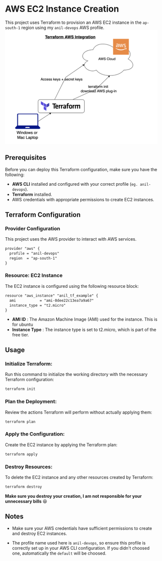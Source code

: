# AWS EC2 Instance Creation
This project uses Terraform to provision an AWS EC2 instance in the `ap-south-1` region using my `anil-devops` AWS profile.
![aws ec2](images/ec2_aws.png "ec2 aws")

## Prerequisites

Before you can deploy this Terraform configuration, make sure you have the following:

- **AWS CLI** installed and configured with your correct profile (`eg. anil-devops`).
- **Terraform** installed.
- AWS credentials with appropriate permissions to create EC2 instances.

## Terraform Configuration

### Provider Configuration

This project uses the AWS provider to interact with AWS services.

```hcl
provider "aws" {
  profile = "anil-devops"
  region  = "ap-south-1"
}
```

### Resource: EC2 Instance

The EC2 instance is configured using the following resource block:
```hcl
resource "aws_instance" "anil_tf_example" {
  ami           = "ami-0dee22c13ea7a9a67"
  instance_type = "t2.micro"
}
```
- **AMI ID** : The Amazon Machine Image (AMI) used for the instance. This is for ubuntu
- **Instance Type** : The instance type is set to t2.micro, which is part of the free tier.

## Usage
### Initialize Terraform:
Run this command to initialize the working directory with the necessary Terraform configuration:

```bash
terraform init
```

### Plan the Deployment:
Review the actions Terraform will perform without actually applying them:

```bash
terraform plan
```

### Apply the Configuration:
Create the EC2 instance by applying the Terraform plan:

```bash
terraform apply
```

### Destroy Resources:
To delete the EC2 instance and any other resources created by Terraform:

```bash
terraform destroy
```
**Make sure you destroy your creation, I am not responsible for your unnecessary bills** :laughing:


## Notes
- Make sure your AWS credentials have sufficient permissions to create and destroy EC2 instances.

- The profile name used here is `anil-devops`, so ensure this profile is correctly set up in your AWS CLI configuration. If you didn't choosed one, automatically the `default` will be choosed.